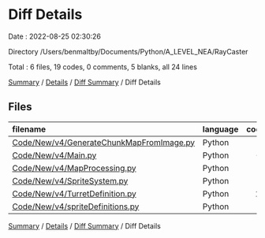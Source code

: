 # Diff Details

Date : 2022-08-25 02:30:26

Directory /Users/benmaltby/Documents/Python/A_LEVEL_NEA/RayCaster

Total : 6 files,  19 codes, 0 comments, 5 blanks, all 24 lines

[Summary](results.md) / [Details](details.md) / [Diff Summary](diff.md) / Diff Details

## Files
| filename | language | code | comment | blank | total |
| :--- | :--- | ---: | ---: | ---: | ---: |
| [Code/New/v4/GenerateChunkMapFromImage.py](/Code/New/v4/GenerateChunkMapFromImage.py) | Python | 4 | 0 | 1 | 5 |
| [Code/New/v4/Main.py](/Code/New/v4/Main.py) | Python | -3 | 0 | 0 | -3 |
| [Code/New/v4/MapProcessing.py](/Code/New/v4/MapProcessing.py) | Python | 1 | 0 | 0 | 1 |
| [Code/New/v4/SpriteSystem.py](/Code/New/v4/SpriteSystem.py) | Python | 3 | 0 | 1 | 4 |
| [Code/New/v4/TurretDefinition.py](/Code/New/v4/TurretDefinition.py) | Python | 12 | 0 | 2 | 14 |
| [Code/New/v4/spriteDefinitions.py](/Code/New/v4/spriteDefinitions.py) | Python | 2 | 0 | 1 | 3 |

[Summary](results.md) / [Details](details.md) / [Diff Summary](diff.md) / Diff Details